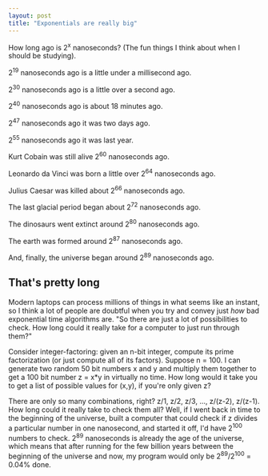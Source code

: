 ```yaml
---
layout: post
title: "Exponentials are really big"
---
```


How long ago is 2<sup>x</sup> nanoseconds? (The fun things I think about when I should be studying).

2<sup>19</sup> nanoseconds ago is a little under a millisecond ago.

2<sup>30</sup> nanoseconds ago is a little over a second ago.

2<sup>40</sup> nanoseconds ago is about 18 minutes ago.

2<sup>47</sup> nanoseconds ago it was two days ago.

2<sup>55</sup> nanoseconds ago it was last year.

Kurt Cobain was still alive 2<sup>60</sup> nanoseconds ago.

Leonardo da Vinci was born a little over 2<sup>64</sup> nanoseconds ago.

Julius Caesar was killed about 2<sup>66</sup> nanoseconds ago.

The last glacial period began about 2<sup>72</sup> nanoseconds ago.

The dinosaurs went extinct around 2<sup>80</sup> nanoseconds ago.

The earth was formed around 2<sup>87</sup> nanoseconds ago.

And, finally, the universe began around 2<sup>89</sup> nanoseconds ago.


## That's pretty long

Modern laptops can process millions of things in what seems like an instant, so I think a lot of people are doubtful when you try and convey just _how_ bad exponential time algorithms are. "So there are just a lot of possibilities to check. How long could it really take for a computer to just run through them?"

Consider integer-factoring: given an n-bit integer, compute its prime factorization (or just compute all of its factors). Suppose n = 100. I can generate two random 50 bit numbers x and y and multiply them together to get a 100 bit number z = x\*y in virtually no time. How long would it take you to get a list of possible values for (x,y), if you're only given z?

There are only so many combinations, right? z/1, z/2, z/3, ..., z/(z-2), z/(z-1). How long could it really take to check them all? Well, if I went back in time to the beginning of the universe, built a computer that could check if z divides a particular number in one nanosecond, and started it off, I'd have 2<sup>100</sup> numbers to check. 2<sup>89</sup> nanoseconds is already the age of the universe, which means that after running for the few billion years between the beginning of the universe and now, my program would only be 2<sup>89</sup>/2<sup>100</sup> = 0.04% done.
